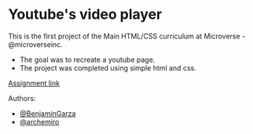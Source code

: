 # Youtube's video player

This is the first project of the Main HTML/CSS curriculum at Microverse - @microverseinc.

- The goal was to recreate a youtube page.
- The project was completed using simple html and css.

[Assignment link](https://microverse.pathwright.com/library/fast-track-curriculum/69047/path/step/48945837/)

Authors:

- [@BenjaminGarza](https://github.com/BenjaminGarza)
- [@archemiro](https://github.com/archemiro)
